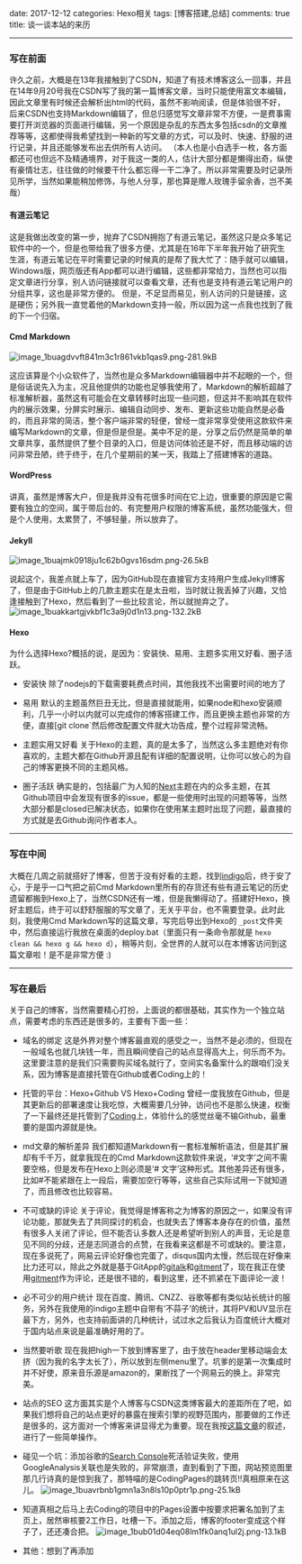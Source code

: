 date: 2017-12-12
categories: Hexo相关
tags: [博客搭建,总结]
comments: true
title:  谈一谈本站的来历

-----

### **写在前面**
许久之前，大概是在13年我接触到了CSDN，知道了有技术博客这么一回事，并且在14年9月20号我在CSDN写了我的第一篇博客文章，当时只能使用富文本编辑，因此文章里有时候还会解析出html的代码，虽然不影响阅读，但是体验很不好，后来CSDN也支持Markdown编辑了，但总归感觉写文章非常不方便，一是费事需要打开浏览器的页面进行编辑，另一个原因是杂乱的东西太多包括csdn的文章推荐等等，这都使得我希望找到一种新的写文章的方式，可以及时、快速、舒服的进行记录，并且还能够发布出去供所有人访问。
（本人也是小白选手一枚，各方面都还可也但远不及精通境界，对于我这一类的人，估计大部分都是懒得出奇，纵使有豪情壮志，往往做的时候要干什么都忘得一干二净了。所以非常需要及时记录所见所学，当然如果能稍加修饰，与他人分享，那也算是赠人玫瑰手留余香，岂不美哉）

#### **有道云笔记**
这是我做出改变的第一步，抛弃了CSDN拥抱了有道云笔记，虽然这只是众多笔记软件中的一个，但是也带给我了很多方便，尤其是在16年下半年我开始了研究生生涯，有道云笔记在平时需要记录的时候真的是帮了我大忙了：随手就可以编辑，Windows版，网页版还有App都可以进行编辑，这些都非常给力，当然也可以指定文章进行分享，别人访问链接就可以查看文章，还有也是支持有道云笔记用户的分组共享，这也是非常方便的。 
但是，不足显而易见，别人访问的只是链接，这是硬伤；另外我一直觉着他的Markdown支持一般，所以因为这一点我也找到了我的下一个归宿。

#### **Cmd Markdown**
![image_1buagdvvft841m3c1r861vkb1qas9.png-281.9kB][1]  

这应该算是个小众软件了，当然也是众多Markdown编辑器中并不起眼的一个，但是俗话说先入为主，况且他提供的功能也足够我使用了，Markdown的解析超越了标准解析器，虽然这有可能会在文章转移时出现一些问题，但这并不影响其在软件内的展示效果，分屏实时展示、编辑自动同步、发布、更新这些功能自然是必备的，而且非常的简洁，整个客户端非常的轻便，曾经一度非常享受使用这款软件来编写Markdown的文章，但是但是但是。美中不足的是，分享之后仍然是简单的单文章共享，虽然提供了整个目录的入口，但是访问体验还是不好，而且移动端的访问非常丑陋，终于终于，在几个星期前的某一天，我踏上了搭建博客的道路。

#### **WordPress**
讲真，虽然是博客大户，但是我并没有花很多时间在它上边，很重要的原因是它需要有独立的空间，属于带后台的、有完整用户权限的博客系统，虽然功能强大，但是个人使用，太累赘了，不够轻量，所以放弃了。

#### **Jekyll**
![image_1buajmk0918ju1c62b0gvs16sdm.png-26.5kB][2]  

说起这个，我差点就上车了，因为GitHub现在直接官方支持用户生成Jekyll博客了，但是由于GitHub上的几款主题实在是太丑啦，当时就让我丢掉了兴趣，又恰逢接触到了Hexo，然后看到了一些比较言论，所以就抛弃之了。
![image_1buakkartgjvkbf1c3a9j0d1n13.png-132.2kB][3]

#### **Hexo**
为什么选择Hexo?概括的说，是因为：安装快、易用、主题多实用又好看、圈子活跃。

- 安装快
除了nodejs的下载需要耗费点时间，其他我找不出需要时间的地方了

- 易用
默认的主题虽然巨丑无比，但是直接就能用，如果node和hexo安装顺利，几乎一小时以内就可以完成你的博客搭建工作，而且更换主题也非常的方便，直接[git clone`然后修改配置文件就大功告成，整个过程非常流畅。

- 主题实用又好看
关于Hexo的主题，真的是太多了，当然这么多主题绝对有你喜欢的，主题大都在Github开源且配有详细的配置说明，让你可以放心的为自己的博客更换不同的主题风格。

- 圈子活跃
确实是的，包括最广为人知的[Next](https://github.com/iissnan/hexo-theme-next)主题在内的众多主题，在其Github项目中会发现有很多的issue，都是一些使用时出现的问题等等，当然大部分都是closed已解决状态，如果你在使用某主题时出现了问题，最直接的方式就是去Github询问作者本人。

-----
### **写在中间**
大概在几周之前就搭好了博客，但苦于没有好看的主题，找到[indigo](https://github.com/yscoder/hexo-theme-indigo)后，终于安了心，于是乎一口气把之前Cmd Markdown里所有的存货还有些有道云笔记的历史遗留都搬到Hexo上了，当然CSDN还有一堆，但是我懒得动了。搭建好Hexo，换好主题后，终于可以舒舒服服的写文章了，无关乎平台，也不需要登录。此时此刻，我使用Cmd Markdown写的这篇文章，写完后导出到Hexo的 `_post`文件夹中，然后直接运行我放在桌面的deploy.bat（里面只有一条命令那就是 `hexo clean && hexo g && hexo d`），稍等片刻，全世界的人就可以在本博客访问到这篇文章啦！是不是非常方便 :) 

-----
### **写在最后**
关于自己的博客，当然需要精心打扮，上面说的都很基础，其实作为一个独立站点，需要考虑的东西还是很多的，主要有下面一些：

- 域名的绑定
这是外界对整个博客最直观的感受之一，当然不是必须的，但现在一般域名也就几块钱一年，而且瞬间使自己的站点显得高大上，何乐而不为。这里要注意的是我们只需要购买域名就行了，空间实名备案什么的跟咱们没关系，因为博客是直接托管在Github或者Coding上的！

- 托管的平台：Hexo+Github VS Hexo+Coding
曾经一度我放在Github，但是其更新后的部署速度让我吃惊，大概需要几分钟，访问也不是那么快速，权衡了一下最终还是托管到了[Coding](https://coding.net)上，体验什么的感觉丝毫不输Github，最重要的是国内源就是快。

- md文章的解析差异
我们都知道Markdown有一套标准解析语法，但是其扩展却有千千万，就拿我现在的Cmd Markdown这款软件来说，‘#文字’之间不需要空格，但是发布在Hexo上则必须是‘# 文字’这种形式。其他差异还有很多，比如#不能紧跟在上一段后，需要加空行等等，这些自己实际试用一下就知道了，而且修改也比较容易。

- 不可或缺的评论
关于评论，我觉得是博客称之为博客的原因之一，如果没有评论功能，那就失去了共同探讨的机会，也就失去了博客本身存在的价值，虽然有很多人关闭了评论，但不能否认多数人还是希望听到别人的声音，无论是意见不同的分歧，还是志同道合的点赞，在我看来这都是不可或缺的。要注意，现在多说死了，网易云评论好像也完蛋了，disqus国内太慢，然后现在好像来比力还可以，除此之外就是基于GitApp的[gitalk](https://github.com/gitalk/gitalk)和[gitment](https://github.com/imsun/gitment)了，现在我正在使用[gitment](https://github.com/imsun/gitment)作为评论，还是很不错的，看到这里，还不抓紧在下面评论一波！

- 必不可少的用户统计
现在百度、腾讯、CNZZ、谷歌等都有类似站长统计的服务，另外在我使用的indigo主题中自带有‘不蒜子’的统计，其将PV和UV显示在最下方，另外，也支持前面讲的几种统计，试过水之后我认为百度统计大概对于国内站点来说是最准确好用的了。

- 当然要听歌
现在我把high一下放到博客里了，由于放在header里移动端会太挤（因为我的名字太长了），所以放到左侧menu里了。坑爹的是第一次集成时并不好使，原来音乐源是amazon的，果断找了一个网易云的换上。非常完美。

- 站点的SEO
这方面其实是个人博客与CSDN这类博客最大的差距所在了吧，如果我们想将自己的站点更好的暴露在搜索引擎的视野范围内，那要做的工作还是很多的，这方面对一个博客来讲显得尤为重要。现在我按[这篇文章](http://www.jianshu.com/p/86557c34b671)的叙述，进行了一些简单操作。
 - 碰见一个坑：添加谷歌的[Search Console](https://www.google.com/webmasters/)死活验证失败，使用GoogleAnalysis关联也是失败的，非常崩溃，直到看到了下图，网站预览图里那几行诗真的是惊到我了，那特喵的是CodingPages的跳转页!!真相原来在这儿。
 ![image_1buavrbnb1gmn1a3n8ls10p0ptr1p.png-25.1kB][4]  

 - 知道真相之后马上去Coding的项目中的Pages设置中按要求把署名加到了主页上，居然审核要2工作日，吐槽一下。添加之后，博客的footer变成这个样子了，还还凑合把。
![image_1bub01d04eq08lm1fk0anq1ul2j.png-13.1kB][5]

- 其他：想到了再添加








  [1]: http://static.zybuluo.com/EVA001/05wjmql4bfxju2cjzd3qfzeo/image_1buagdvvft841m3c1r861vkb1qas9.png
  [2]: http://static.zybuluo.com/EVA001/3cldxj7si3kju2z473jx10sm/image_1buajmk0918ju1c62b0gvs16sdm.png
  [3]: http://static.zybuluo.com/EVA001/gl1bbo7h4rvt3035xkr355p5/image_1buakkartgjvkbf1c3a9j0d1n13.png
  [4]: http://static.zybuluo.com/EVA001/9gl6ujf70khzvhvb3pj685ka/image_1buavrbnb1gmn1a3n8ls10p0ptr1p.png
  [5]: http://static.zybuluo.com/EVA001/d3nvecz23n67tp89z6goelny/image_1bub01d04eq08lm1fk0anq1ul2j.png
  
  